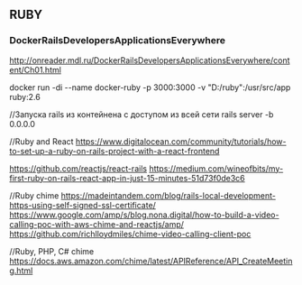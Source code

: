## RUBY

### DockerRailsDevelopersApplicationsEverywhere
http://onreader.mdl.ru/DockerRailsDevelopersApplicationsEverywhere/content/Ch01.html


docker run -di --name docker-ruby -p 3000:3000 -v "D:/ruby":/usr/src/app ruby:2.6

//Запуска rails из контейнена с доступом из всей сети
rails server -b 0.0.0.0

//Ruby and React
https://www.digitalocean.com/community/tutorials/how-to-set-up-a-ruby-on-rails-project-with-a-react-frontend

https://github.com/reactjs/react-rails
https://medium.com/wineofbits/my-first-ruby-on-rails-react-app-in-just-15-minutes-51d73f0de3c6

//Ruby chime
https://madeintandem.com/blog/rails-local-development-https-using-self-signed-ssl-certificate/
https://www.google.com/amp/s/blog.nona.digital/how-to-build-a-video-calling-poc-with-aws-chime-and-reactjs/amp/
https://github.com/richlloydmiles/chime-video-calling-client-poc

//Ruby, PHP, C# chime
https://docs.aws.amazon.com/chime/latest/APIReference/API_CreateMeeting.html